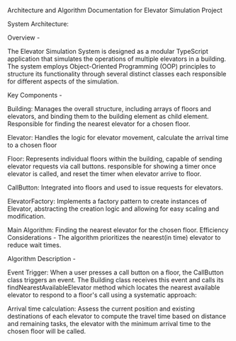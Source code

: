 Architecture and Algorithm Documentation for Elevator Simulation Project

System Architecture:

Overview -

The Elevator Simulation System is designed as a modular TypeScript application that simulates the operations of multiple elevators in a building. The system employs Object-Oriented Programming (OOP) principles to structure its functionality through several distinct classes each responsible for different aspects of the simulation.

Key Components -

Building: Manages the overall structure, including arrays of floors and elevators, and binding them to the building element as child element.
Responsible for finding the nearest elevator for a chosen floor.

Elevator: Handles the logic for elevator movement, calculate the arrival time to a chosen floor

Floor: Represents individual floors within the building, capable of sending elevator requests via call buttons.
responsible for showing a timer once elevator is called, and reset the timer when elevator arrive to floor.

CallButton: Integrated into floors and used to issue requests for elevators.

ElevatorFactory: Implements a factory pattern to create instances of Elevator, abstracting the creation logic and allowing for easy scaling and modification.

Main Algorithm: Finding the nearest elevator for the chosen floor.
Efficiency Considerations - The algorithm prioritizes the nearest(in time) elevator to reduce wait times.

Algorithm Description -

Event Trigger: When a user presses a call button on a floor, the CallButton class triggers an event.
The Building class receives this event and calls its findNearestAvailableElevator method which locates the nearest available elevator to respond to a floor's call using a systematic approach:

Arrival time calculation: Assess the current position and existing destinations of each elevator to compute the travel time based on distance and remaining tasks, the elevator with the minimum arrival time to the chosen floor will be called.
